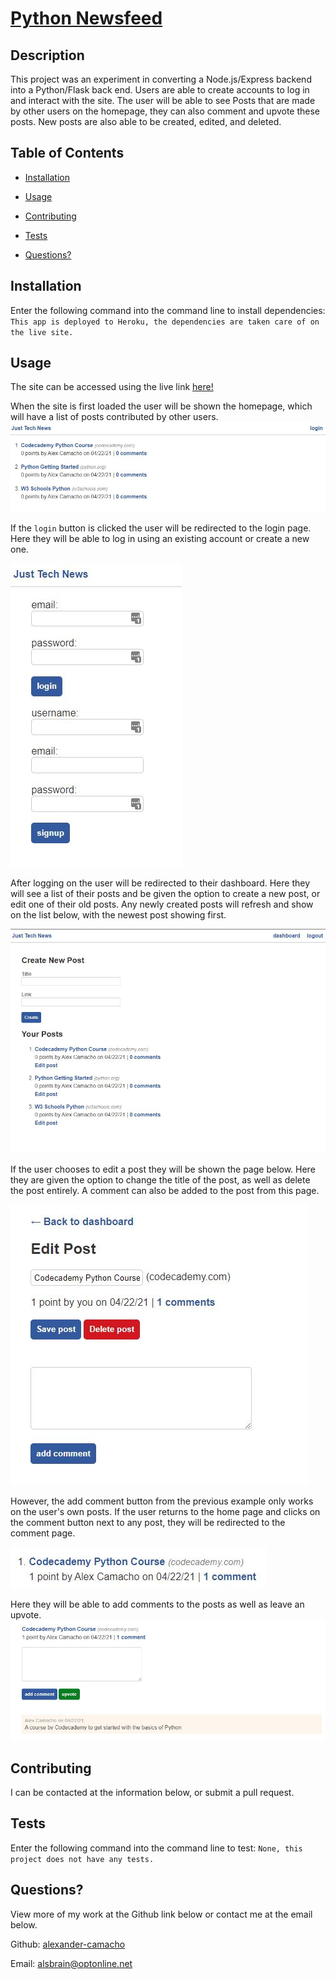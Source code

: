# [Python Newsfeed](https://quiet-tor-56602.herokuapp.com/)



## Description
This project was an experiment in converting a Node.js/Express backend into a Python/Flask back end. Users are able to create accounts to log in and interact with the site. The user will be able to see Posts that are made by other users on the homepage, they can also comment and upvote these posts. New posts are also able to be created, edited, and deleted.

## Table of Contents
- [Installation](#installation)        
- [Usage](#usage)           

- [Contributing](#contributing)
- [Tests](#tests)
- [Questions?](#questions)
           
## Installation
Enter the following command into the command line to install dependencies: ```This app is deployed to Heroku, the dependencies are taken care of on the live site.```

## Usage
The site can be accessed using the live link [here!](https://quiet-tor-56602.herokuapp.com/)

When the site is first loaded the user will be shown the homepage, which will have a list of posts contributed by other users.
![Home](./images/home.JPG)

If the `login` button is clicked the user will be redirected to the login page. Here they will be able to log in using an existing account or create a new one.

![Login](./images/login.JPG) 

After logging on the user will be redirected to their dashboard. Here they will see a list of their posts and be given the option to create a new post, or edit one of their old posts. Any newly created posts will refresh and show on the list below, with the newest post showing first.

![Dashboard](./images/dashboard.JPG)

If the user chooses to edit a post they will be shown the page below. Here they are given the option to change the title of the post, as well as delete the post entirely. A comment can also be added to the post from this page.

![Edit](./images/edit.JPG)

However, the add comment button from the previous example only works on the user's own posts. If the user returns to the home page and clicks on the comment button next to any post, they will be redirected to the comment page.

![Comment](./images/comment-snip.JPG)

 Here they will be able to add comments to the posts as well as leave an upvote.
![Comment](./images/comment.JPG)

## Contributing
I can be contacted at the information below, or submit a pull request.

## Tests
Enter the following command into the command line to test: ```None, this project does not have any tests.```
           
## Questions?

View more of my work at the Github link below or contact me at the email below.

Github: [alexander-camacho](https://github.com/alexander-camacho)

Email: alsbrain@optonline.net